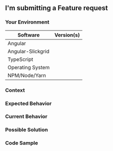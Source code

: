 <!---
Thanks for filing an issue! However, before you submit, please read the following:
1. Search open/closed issues before submitting since someone might have asked the same thing before!
-->

## I'm submitting a Feature request

### Your Environment
<!--- Include as many relevant details as possible about the environment you experienced the bug in -->
| Software          | Version(s) |
| ----------------- | ---------- |
| Angular           |
| Angular-Slickgrid |
| TypeScript        |
| Operating System  |
| NPM/Node/Yarn     |

### Context
<!--- How has this issue affected you? What are you trying to accomplish? -->
<!--- Providing context helps us come up with a solution that is most useful in the real world -->

### Expected Behavior
<!--- Tell us what should happen -->

### Current Behavior
<!--- Tell us what happens instead of the expected behavior -->
<!--- If you are seeing an error, please include the full error message and stack trace -->

### Possible Solution
<!--- Not obligatory, but suggest a fix/reason for the feature -->

### Code Sample
<!-- Please provide Stackblitz, Gist or Code Sample to reproduce the issue -->
